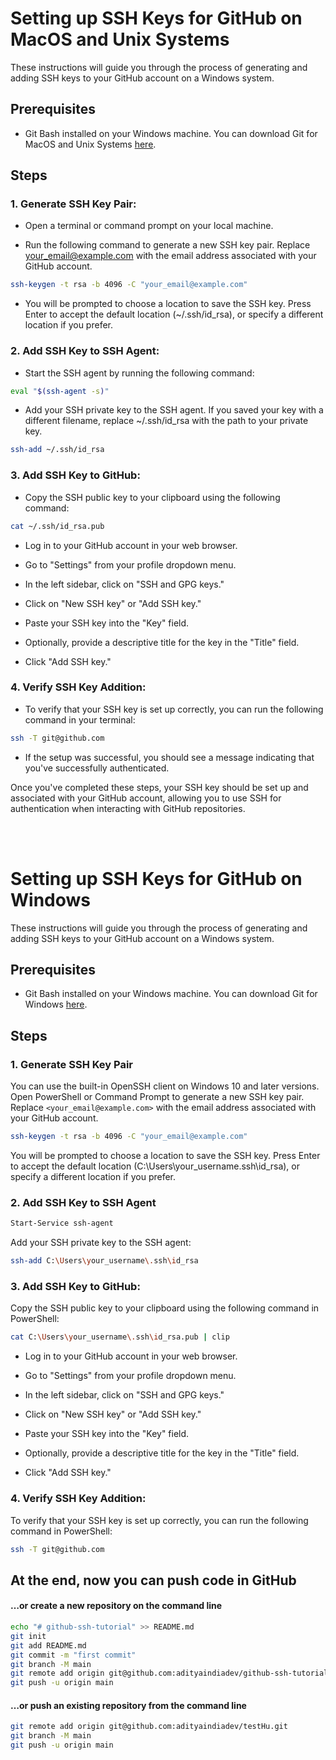 # Setting up SSH Keys for GitHub on MacOS and Unix Systems

These instructions will guide you through the process of generating and adding SSH keys to your GitHub account on a Windows system.

## Prerequisites

- Git Bash installed on your Windows machine. You can download Git for MacOS and Unix Systems [here](https://git-scm.com/downloads).

## Steps

### 1. Generate SSH Key Pair:

- Open a terminal or command prompt on your local machine.

- Run the following command to generate a new SSH key pair. Replace <your_email@example.com> with the email address associated with your GitHub account.

```bash
ssh-keygen -t rsa -b 4096 -C "your_email@example.com"
```

- You will be prompted to choose a location to save the SSH key. Press Enter to accept the default location (~/.ssh/id_rsa), or specify a different location if you prefer.

### 2. Add SSH Key to SSH Agent:

- Start the SSH agent by running the following command:

```bash
eval "$(ssh-agent -s)"
```

- Add your SSH private key to the SSH agent. If you saved your key with a different filename, replace ~/.ssh/id_rsa with the path to your private key.

```bash
ssh-add ~/.ssh/id_rsa
```

### 3. Add SSH Key to GitHub:

- Copy the SSH public key to your clipboard using the following command:

```bash
cat ~/.ssh/id_rsa.pub
```

- Log in to your GitHub account in your web browser.

- Go to "Settings" from your profile dropdown menu.

- In the left sidebar, click on "SSH and GPG keys."

- Click on "New SSH key" or "Add SSH key."

- Paste your SSH key into the "Key" field.

- Optionally, provide a descriptive title for the key in the "Title" field.

- Click "Add SSH key."

### 4. Verify SSH Key Addition:

- To verify that your SSH key is set up correctly, you can run the following command in your terminal:

```bash
ssh -T git@github.com
```

- If the setup was successful, you should see a message indicating that you've successfully authenticated.

Once you've completed these steps, your SSH key should be set up and associated with your GitHub account, allowing you to use SSH for authentication when interacting with GitHub repositories.



<br /><br />

# Setting up SSH Keys for GitHub on Windows

These instructions will guide you through the process of generating and adding SSH keys to your GitHub account on a Windows system.

## Prerequisites

- Git Bash installed on your Windows machine. You can download Git for Windows [here](https://git-scm.com/downloads).

## Steps

### 1. Generate SSH Key Pair

You can use the built-in OpenSSH client on Windows 10 and later versions. Open PowerShell or Command Prompt to generate a new SSH key pair. Replace `<your_email@example.com>` with the email address associated with your GitHub account.

```bash
ssh-keygen -t rsa -b 4096 -C "your_email@example.com"
```

You will be prompted to choose a location to save the SSH key. Press Enter to accept the default location (C:\Users\your_username\.ssh\id_rsa), or specify a different location if you prefer.

### 2. Add SSH Key to SSH Agent

```bash
Start-Service ssh-agent
```

Add your SSH private key to the SSH agent:

```bash
ssh-add C:\Users\your_username\.ssh\id_rsa
```

### 3. Add SSH Key to GitHub:

Copy the SSH public key to your clipboard using the following command in PowerShell:

```bash
cat C:\Users\your_username\.ssh\id_rsa.pub | clip
```

- Log in to your GitHub account in your web browser.

- Go to "Settings" from your profile dropdown menu.

- In the left sidebar, click on "SSH and GPG keys."

- Click on "New SSH key" or "Add SSH key."

- Paste your SSH key into the "Key" field.

- Optionally, provide a descriptive title for the key in the "Title" field.

- Click "Add SSH key."

### 4. Verify SSH Key Addition:

To verify that your SSH key is set up correctly, you can run the following command in PowerShell:

```bash
ssh -T git@github.com
```



## At the end, now you can push code in GitHub

#### …or create a new repository on the command line

```bash
echo "# github-ssh-tutorial" >> README.md
git init
git add README.md
git commit -m "first commit"
git branch -M main
git remote add origin git@github.com:adityaindiadev/github-ssh-tutorial.git
git push -u origin main
```

#### …or push an existing repository from the command line

```bash
git remote add origin git@github.com:adityaindiadev/testHu.git
git branch -M main
git push -u origin main
```